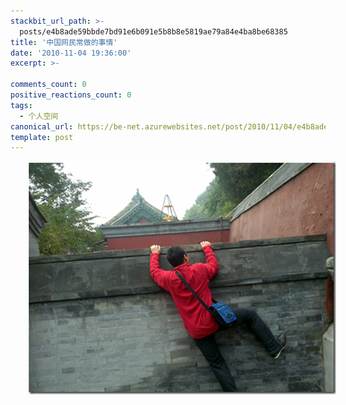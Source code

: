 ```yaml
---
stackbit_url_path: >-
  posts/e4b8ade59bbde7bd91e6b091e5b8b8e5819ae79a84e4ba8be68385
title: '中国网民常做的事情'
date: '2010-11-04 19:36:00'
excerpt: >-
  
comments_count: 0
positive_reactions_count: 0
tags: 
  - 个人空间
canonical_url: https://be-net.azurewebsites.net/post/2010/11/04/e4b8ade59bbde7bd91e6b091e5b8b8e5819ae79a84e4ba8be68385
template: post
---
```

<p style="text-indent: 2em"><a href="https://raw.githubusercontent.com/Jeff-Tian/blogengine.net/master/Source/BlogEngine/BlogEngine.NET/App_Data/files/image_53.png"><img style="background-image: none; border-bottom: 0px; border-left: 0px; margin: 0px 10px 0px 0px; padding-left: 0px; padding-right: 0px; display: inline; border-top: 0px; border-right: 0px; padding-top: 0px" title="image" border="0" alt="image" src="https://raw.githubusercontent.com/Jeff-Tian/blogengine.net/master/Source/BlogEngine/BlogEngine.NET/App_Data/files/image_thumb_53.png" width="493" height="373" /></a></p>